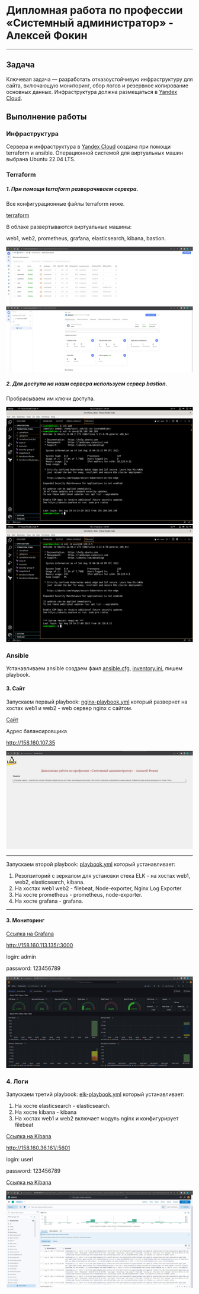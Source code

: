 
#  Дипломная работа по профессии «Системный администратор» - Алексей Фокин

---------
## Задача
Ключевая задача — разработать отказоустойчивую инфраструктуру для сайта, включающую мониторинг, сбор логов и резервное копирование основных данных. Инфраструктура должна размещаться в [Yandex Cloud](https://cloud.yandex.com/).

## Выполнение работы

### Инфраструктура

Сервера и инфраструктура в  [Yandex Cloud](https://cloud.yandex.com/) создана при помощи terraform и ansible. Операционной системой для виртуальных машин выбрана Ubuntu 22.04 LTS.

### Terraform

##### 1. При помощи terraform разворачиваем сервера.

Все конфигурационные файлы terraform ниже.

 [terraform](terraform_final)

В облаке развертываются виртуальные машины:

web1, web2, prometheus, grafana, elasticsearch, kibana, bastion.

 ![](image/1.jpg)
 ![](image/2.jpg)

 ##### 2. Для доступа на наши сервера используем сервер bastion.

 Пробрасываем им ключи доступа.

![](image/3.png)
![](image/4.png)

### Ansible

Устанавливаем ansible создаем фаил [ansible.cfg](ansible_final/ansible.cfg), [inventory.ini](ansible_final/inventory.ini), пишем playbook.

#### 3. Сайт

Запускаем первый playbook: [nginx-playbook.yml](ansible_final/nginx-playbook.yml) который развернет на хостах web1 и web2 - web сервер nginx c сайтом.

[Сайт](http://158.160.107.35/)

Адрес балансировщика

http://158.160.107.35

![](image/5.jpg)

___

 
 Запускаем второй playbook: [playbook.yml](ansible_final/playbook.yml) который устанавливает:

 1. Резопзиторий с зеркалом для установки стека ELK - на хостах web1, web2, elasticsearch, kibana.
 2. На хостах web1 web2 - filebeat, Node-exporter, Nginx Log Exporter
 3. На хосте prometheus - prometheus, node-exporter.
 4. На хосте grafana - grafana.

 ___

 #### 3. Мониторинг


[Ссылка на Grafana](http://158.160.113.135/:3000)

http://158.160.113.135/:3000

login: admin

password: 123456789

![](image/6.jpg)

### 4. Логи

Запускаем третий playbook: [elk-playbook.yml](ansible_final/elk-playbook.yml) который устанавливает:

1. На хосте elasticsearch - elasticsearch.
2. На хосте kibana - kibana
3. На хостах web1 и web2 включает модуль nginx и конфигурирует filebeat

[Ссылка на Kibana](http://158.160.36.161/:5601)

http://158.160.36.161/:5601

login: userl

password: 123456789

[Ссылка на Kibana](http://158.160.104.220:5601)

  ![](image/7.jpg)

